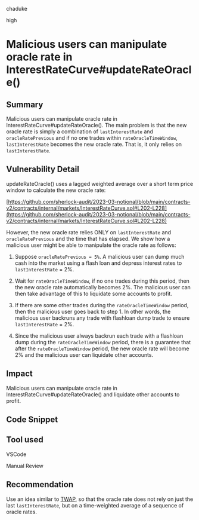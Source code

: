 chaduke

high

# Malicious users can manipulate oracle rate in InterestRateCurve#updateRateOracle()

## Summary
Malicious users can manipulate oracle rate in InterestRateCurve#updateRateOracle(). The main problem is that the new oracle rate is simply a combination of ``lastInterestRate`` and ``oracleRatePrevious`` and if no one trades within ``rateOracleTimeWindow``,  ``lastInterestRate`` becomes the new oracle rate. That is, it only relies on ``lastInterestRate``.

## Vulnerability Detail

updateRateOracle() uses a lagged weighted average over a short term price window to calculate the new oracle rate: 

[https://github.com/sherlock-audit/2023-03-notional/blob/main/contracts-v2/contracts/internal/markets/InterestRateCurve.sol#L202-L228](https://github.com/sherlock-audit/2023-03-notional/blob/main/contracts-v2/contracts/internal/markets/InterestRateCurve.sol#L202-L228)

However, the new oracle rate relies ONLY on ``lastInterestRate`` and ``oracleRatePrevious`` and the time that has elapsed. We show how a malicious user might be able to manipulate the oracle rate as follows: 

1. Suppose ``oracleRatePrevious = 5%``. A malicious user can dump much cash into the market using a flash loan and depress interest rates to ``lastInterestRate`` = 2%. 

4. Wait for ``rateOracleTimeWindow``, if no one trades during this period, then the new oracle rate automatically becomes 2%. The malicious user can then take advantage of this to liquidate some accounts to profit.

5. If there are some other trades during the ``rateOracleTimeWindow`` period, then the malicious user goes back to step 1. In other words, the malicious user backruns any trade with flashloan dump trade  to ensure ``lastInterestRate`` = 2%. 

6. Since the malicious user always backrun each trade with a flashloan dump during  the ``rateOracleTimeWindow`` period, there is a guarantee that after the ``rateOracleTimeWindow`` period, the new oracle rate will become 2% and the malicious user can liquidate other accounts.

## Impact
Malicious users can manipulate oracle rate in InterestRateCurve#updateRateOracle() and liquidate other accounts to profit. 


## Code Snippet

## Tool used
VSCode

Manual Review

## Recommendation
Use an idea similar to [TWAP](https://en.wikipedia.org/wiki/Time-weighted_average_price), so that the oracle rate does not rely on just the last ``lastInterestRate``, but on a time-weighted average of a sequence of oracle rates. 